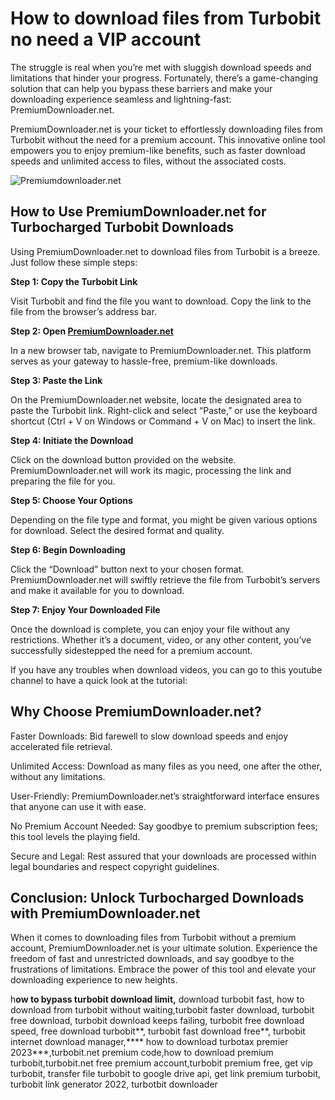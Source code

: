 
# How to download files from Turbobit no need a VIP account

The struggle is real when you’re met with sluggish download speeds and limitations that hinder your progress. Fortunately, there’s a game-changing solution that can help you bypass these barriers and make your downloading experience seamless and lightning-fast: PremiumDownloader.net.

PremiumDownloader.net is your ticket to effortlessly downloading files from Turbobit without the need for a premium account. This innovative online tool empowers you to enjoy premium-like benefits, such as faster download speeds and unlimited access to files, without the associated costs.

![Premiumdownloader.net](https://premiumdownloader.net/wp-content/uploads/2023/05/premium_LOGO_BIG-768x768.png)

## How to Use PremiumDownloader.net for Turbocharged Turbobit Downloads

Using PremiumDownloader.net to download files from Turbobit is a breeze. Just follow these simple steps:

**Step 1: Copy the Turbobit Link**

Visit Turbobit and find the file you want to download. Copy the link to the file from the browser’s address bar.

**Step 2: Open [PremiumDownloader.net](https://premiumdownloader.net/)**

In a new browser tab, navigate to PremiumDownloader.net. This platform serves as your gateway to hassle-free, premium-like downloads.

**Step 3: Paste the Link**

On the PremiumDownloader.net website, locate the designated area to paste the Turbobit link. Right-click and select “Paste,” or use the keyboard shortcut (Ctrl + V on Windows or Command + V on Mac) to insert the link.

**Step 4: Initiate the Download**

Click on the download button provided on the website. PremiumDownloader.net will work its magic, processing the link and preparing the file for you.

**Step 5: Choose Your Options**

Depending on the file type and format, you might be given various options for download. Select the desired format and quality.

**Step 6: Begin Downloading**

Click the “Download” button next to your chosen format. PremiumDownloader.net will swiftly retrieve the file from Turbobit’s servers and make it available for you to download.

**Step 7: Enjoy Your Downloaded File**

Once the download is complete, you can enjoy your file without any restrictions. Whether it’s a document, video, or any other content, you’ve successfully sidestepped the need for a premium account.

If you have any troubles when download videos, you can go to this youtube channel to have a quick look at the tutorial:


## Why Choose PremiumDownloader.net?

Faster Downloads: Bid farewell to slow download speeds and enjoy accelerated file retrieval.

Unlimited Access: Download as many files as you need, one after the other, without any limitations.

User-Friendly: PremiumDownloader.net’s straightforward interface ensures that anyone can use it with ease.

No Premium Account Needed: Say goodbye to premium subscription fees; this tool levels the playing field.

Secure and Legal: Rest assured that your downloads are processed within legal boundaries and respect copyright guidelines.

## Conclusion: Unlock Turbocharged Downloads with PremiumDownloader.net

When it comes to downloading files from Turbobit without a premium account, PremiumDownloader.net is your ultimate solution. Experience the freedom of fast and unrestricted downloads, and say goodbye to the frustrations of limitations. Embrace the power of this tool and elevate your downloading experience to new heights.

h**ow to bypass turbobit download limit,** download turbobit fast, how to download from turbobit without waiting,turbobit faster download, turbobit free download, turbobit download keeps failing, turbobit free download speed, free download turbobit**, turbobit fast download free**, turbobit internet download manager,**** how to download turbotax premier 2023***,turbobit.net premium code,how to download premium turbobit,turbobit.net free premium account,turbobit premium free, get vip turbobit, transfer file turbobit to google drive api, get link premium turbobit, turbobit link generator 2022, turbotbit downloader
